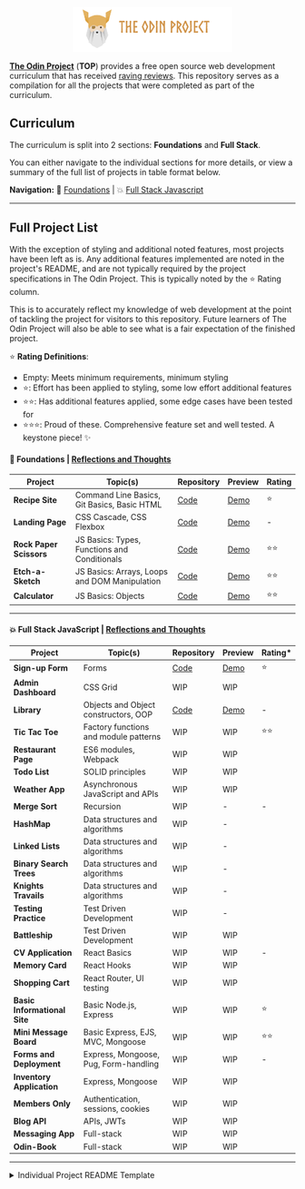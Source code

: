 <p align="center"><img src="./public/top-header-h.png" alt="felixtanhm-portfolio-the-odin-project" width="280"/></p>

[**The Odin Project**](https://www.theodinproject.com/) (**TOP**) provides a free open source web development curriculum that has received [raving reviews](https://www.reddit.com/r/learnprogramming/comments/u6rrz9/why_is_everyone_recommending_the_odin_project/?sort=top). This repository serves as a compilation for all the projects that were completed as part of the curriculum.

## Curriculum

The curriculum is split into 2 sections: **Foundations** and **Full Stack**.

You can either navigate to the individual sections for more details, or view a summary of the full list of projects in table format below.

**Navigation:**
🧸 [Foundations](https://felixtanhm.github.io/my-odin-projects/foundations) | 💥 [Full Stack Javascript](https://felixtanhm.github.io/my-odin-projects/full-stack-javascript)

---

## Full Project List

With the exception of styling and additional noted features, most projects have been left as is. Any additional features implemented are noted in the project's README, and are not typically required by the project specifications in The Odin Project. This is typically noted by the ⭐ Rating column.

This is to accurately reflect my knowledge of web development at the point of tackling the project for visitors to this repository. Future learners of The Odin Project will also be able to see what is a fair expectation of the finished project.

⭐ **Rating Definitions**:

- Empty: Meets minimum requirements, minimum styling
- ⭐: Effort has been applied to styling, some low effort additional features
- ⭐⭐: Has additional features applied, some edge cases have been tested for
- ⭐⭐⭐: Proud of these. Comprehensive feature set and well tested. A keystone piece! ✨

#### **🧸 Foundations** | [Reflections and Thoughts](https://felixtanhm.github.io/my-odin-projects/foundations#reflections--thoughts)

| Project                 | Topic(s)                                      | Repository                                                                                            | Preview                                                                                     | Rating |
| ----------------------- | --------------------------------------------- | ----------------------------------------------------------------------------------------------------- | ------------------------------------------------------------------------------------------- | ------ |
| **Recipe Site**         | Command Line Basics, Git Basics, Basic HTML   | [Code](https://github.com/felixtanhm/my-odin-project/tree/main/foundations/01-recipe-site)            | [Demo](https://felixtanhm.github.io/my-odin-projects/foundations/01-recipe-site)            | ⭐     |
| **Landing Page**        | CSS Cascade, CSS Flexbox                      | [Code](https://github.com/felixtanhm/my-odin-project/tree/main/foundations/02-landing-page)           | [Demo](https://felixtanhm.github.io/my-odin-projects/foundations/02-landing-page)           | -      |
| **Rock Paper Scissors** | JS Basics: Types, Functions and Conditionals  | [Code](https://github.com/felixtanhm/game-arcade)                                                     | [Demo](https://game-arcade.pages.dev/)                                                      | ⭐⭐   |
| **Etch-a-Sketch**       | JS Basics: Arrays, Loops and DOM Manipulation | [Code](https://github.com/felixtanhm/my-odin-project/tree/main/foundations/04-etch-a-sketch)          | [Demo](https://felixtanhm.github.io/my-odin-projects/foundations/04-etch-a-sketch)          | ⭐⭐   |
| **Calculator**          | JS Basics: Objects                            | [Code](https://github.com/felixtanhm/my-odin-project/tree/main/foundations/05-calculator-%5BFINAL%5D) | [Demo](https://felixtanhm.github.io/my-odin-projects/foundations/05-calculator-%5BFINAL%5D) | ⭐⭐   |

---

#### **💥 Full Stack JavaScript** | [Reflections and Thoughts](https://felixtanhm.github.io/my-odin-projects/full-stack-javascript#reflections--thoughts)

| Project                      | Topic(s)                              | Repository                                                                                             | Preview                                                                                      | Rating\* |
| ---------------------------- | ------------------------------------- | ------------------------------------------------------------------------------------------------------ | -------------------------------------------------------------------------------------------- | -------- |
| **Sign-up Form**             | Forms                                 | [Code](https://github.com/felixtanhm/my-odin-projects/tree/main/full-stack-javascript/01-sign-up-form) | [Demo](https://felixtanhm.github.io/my-odin-projects/full-stack-javascript/01-sign-up-form/) | ⭐       |
| **Admin Dashboard**          | CSS Grid                              | WIP                                                                                                    | WIP                                                                                          |          |
| **Library**                  | Objects and Object constructors, OOP  | [Code](https://github.com/felixtanhm/my-odin-projects/tree/main/full-stack-javascript/03-library)      | [Demo](https://felixtanhm.github.io/my-odin-projects/full-stack-javascript/03-library/)      | -        |
| **Tic Tac Toe**              | Factory functions and module patterns | WIP                                                                                                    | WIP                                                                                          | ⭐⭐     |
| **Restaurant Page**          | ES6 modules, Webpack                  | WIP                                                                                                    | WIP                                                                                          |          |
| **Todo List**                | SOLID principles                      | WIP                                                                                                    | WIP                                                                                          |          |
| **Weather App**              | Asynchronous JavaScript and APIs      | WIP                                                                                                    | WIP                                                                                          |          |
| **Merge Sort**               | Recursion                             | WIP                                                                                                    | -                                                                                            | -        |
| **HashMap**                  | Data structures and algorithms        | WIP                                                                                                    | -                                                                                            |          |
| **Linked Lists**             | Data structures and algorithms        | WIP                                                                                                    | -                                                                                            |          |
| **Binary Search Trees**      | Data structures and algorithms        | WIP                                                                                                    | -                                                                                            |          |
| **Knights Travails**         | Data structures and algorithms        | WIP                                                                                                    | -                                                                                            |          |
| **Testing Practice**         | Test Driven Development               | WIP                                                                                                    | -                                                                                            |          |
| **Battleship**               | Test Driven Development               | WIP                                                                                                    | WIP                                                                                          |          |
| **CV Application**           | React Basics                          | WIP                                                                                                    | WIP                                                                                          | -        |
| **Memory Card**              | React Hooks                           | WIP                                                                                                    | WIP                                                                                          |          |
| **Shopping Cart**            | React Router, UI testing              | WIP                                                                                                    | WIP                                                                                          |          |
| **Basic Informational Site** | Basic Node.js, Express                | WIP                                                                                                    | WIP                                                                                          | ⭐       |
| **Mini Message Board**       | Basic Express, EJS, MVC, Mongoose     | WIP                                                                                                    | WIP                                                                                          | ⭐⭐     |
| **Forms and Deployment**     | Express, Mongoose, Pug, Form-handling | WIP                                                                                                    | WIP                                                                                          | -        |
| **Inventory Application**    | Express, Mongoose                     | WIP                                                                                                    | WIP                                                                                          |          |
| **Members Only**             | Authentication, sessions, cookies     | WIP                                                                                                    | WIP                                                                                          |          |
| **Blog API**                 | APIs, JWTs                            | WIP                                                                                                    | WIP                                                                                          |          |
| **Messaging App**            | Full-stack                            | WIP                                                                                                    | WIP                                                                                          |          |
| **Odin-Book**                | Full-stack                            | WIP                                                                                                    | WIP                                                                                          |          |

---

<details>
<summary>Individual Project README Template</summary>

# Individual Project README Template 🗂️

Short description of the project, including the topics covered.

![GIF Recording of Project Demo](basic-info-site.gif)

[**Live Demo**](#) ✨ |
[**Project Specs**](#) 📝

## 🪃 Features

- Feature1
- Feature2
- Feature3

#### 🧭 Future Implementations

- Feature1
- Feature2
- Feature3

## 💻 Built With

- Tech1
- Tech2
- Tech3

## 🚨 Usage (if applicable)

```bash
cd my-odin-projects/subfolder
npm i
npm run dev
```

</details>

